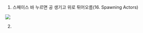 1. 스페이스 바 누르면 공 생기고 위로 튀어오름(16. Spawning Actors)
<img src="https://github.com/hahacandy/udemy_unreal-engine5/blob/main/images/1.1.gif?raw=true">
   
2.
